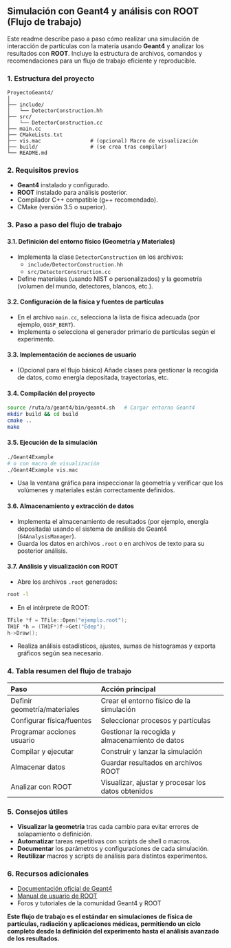## Simulación con Geant4 y análisis con ROOT (Flujo de trabajo)

Este readme describe paso a paso cómo realizar una simulación de interacción de partículas con la materia usando **Geant4** y analizar los resultados con **ROOT**. Incluye la estructura de archivos, comandos y recomendaciones para un flujo de trabajo eficiente y reproducible.

### 1. Estructura del proyecto

```plaintext
ProyectoGeant4/
│
├── include/
│   └── DetectorConstruction.hh
├── src/
│   └── DetectorConstruction.cc
├── main.cc
├── CMakeLists.txt
├── vis.mac                # (opcional) Macro de visualización
├── build/                 # (se crea tras compilar)
└── README.md
```


### 2. Requisitos previos

- **Geant4** instalado y configurado.
- **ROOT** instalado para análisis posterior.
- Compilador C++ compatible (g++ recomendado).
- CMake (versión 3.5 o superior).


### 3. Paso a paso del flujo de trabajo

#### 3.1. Definición del entorno físico (Geometría y Materiales)

- Implementa la clase `DetectorConstruction` en los archivos:
    - `include/DetectorConstruction.hh`
    - `src/DetectorConstruction.cc`
- Define materiales (usando NIST o personalizados) y la geometría (volumen del mundo, detectores, blancos, etc.).


#### 3.2. Configuración de la física y fuentes de partículas

- En el archivo `main.cc`, selecciona la lista de física adecuada (por ejemplo, `QGSP_BERT`).
- Implementa o selecciona el generador primario de partículas según el experimento.


#### 3.3. Implementación de acciones de usuario

- (Opcional para el flujo básico) Añade clases para gestionar la recogida de datos, como energía depositada, trayectorias, etc.


#### 3.4. Compilación del proyecto

```bash
source /ruta/a/geant4/bin/geant4.sh   # Cargar entorno Geant4
mkdir build && cd build
cmake ..
make
```


#### 3.5. Ejecución de la simulación

```bash
./Geant4Example
# o con macro de visualización
./Geant4Example vis.mac
```

- Usa la ventana gráfica para inspeccionar la geometría y verificar que los volúmenes y materiales están correctamente definidos.


#### 3.6. Almacenamiento y extracción de datos

- Implementa el almacenamiento de resultados (por ejemplo, energía depositada) usando el sistema de análisis de Geant4 (`G4AnalysisManager`).
- Guarda los datos en archivos `.root` o en archivos de texto para su posterior análisis.


#### 3.7. Análisis y visualización con ROOT

- Abre los archivos `.root` generados:

```bash
root -l
```

- En el intérprete de ROOT:

```cpp
TFile *f = TFile::Open("ejemplo.root");
TH1F *h = (TH1F*)f->Get("Edep");
h->Draw();
```

- Realiza análisis estadísticos, ajustes, sumas de histogramas y exporta gráficos según sea necesario.


### 4. Tabla resumen del flujo de trabajo

| Paso | Acción principal |
| :-- | :-- |
| Definir geometría/materiales | Crear el entorno físico de la simulación |
| Configurar física/fuentes | Seleccionar procesos y partículas |
| Programar acciones usuario | Gestionar la recogida y almacenamiento de datos |
| Compilar y ejecutar | Construir y lanzar la simulación |
| Almacenar datos | Guardar resultados en archivos ROOT |
| Analizar con ROOT | Visualizar, ajustar y procesar los datos obtenidos |

### 5. Consejos útiles

- **Visualizar la geometría** tras cada cambio para evitar errores de solapamiento o definición.
- **Automatizar** tareas repetitivas con scripts de shell o macros.
- **Documentar** los parámetros y configuraciones de cada simulación.
- **Reutilizar** macros y scripts de análisis para distintos experimentos.


### 6. Recursos adicionales

- [Documentación oficial de Geant4](https://geant4.web.cern.ch/support/user_documentation)
- [Manual de usuario de ROOT](https://root.cern/manual/)
- Foros y tutoriales de la comunidad Geant4 y ROOT

**Este flujo de trabajo es el estándar en simulaciones de física de partículas, radiación y aplicaciones médicas, permitiendo un ciclo completo desde la definición del experimento hasta el análisis avanzado de los resultados.**

